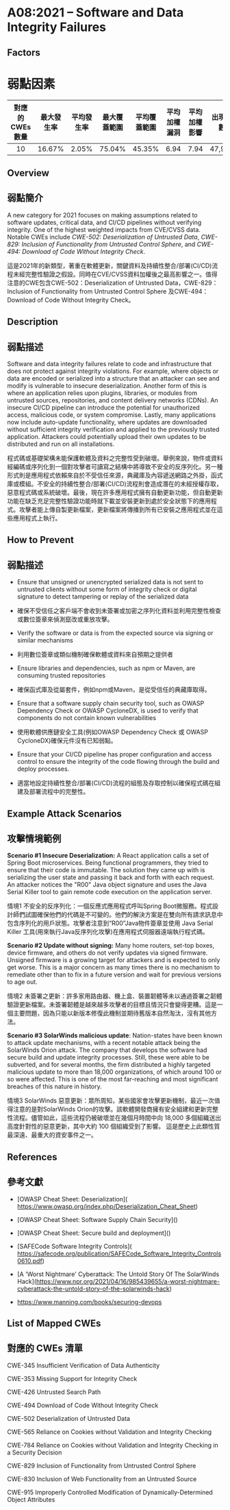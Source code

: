 # A08:2021 – Software and Data Integrity Failures

## Factors
# 弱點因素

| 對應的 CWEs數量 | 最大發生率 | 平均發生率 | 最大覆蓋範圍 | 平均覆蓋範圍 | 平均加權漏洞 | 平均加權影響 | 出現次數 | 相關 CVEs 總量 |
|:-------------:|:--------------------:|:--------------------:|:--------------:|:--------------:|:----------------------:|:---------------------:|:-------------------:|:------------:|
| 10          | 16.67%             | 2.05%              | 75.04%       | 45.35%       | 6.94                 | 7.94                | 47,972            | 1,152      |

## Overview
## 弱點簡介

A new category for 2021 focuses on making assumptions related to
software updates, critical data, and CI/CD pipelines without verifying
integrity. One of the highest weighted impacts from CVE/CVSS data.
Notable CWEs include *CWE-502: Deserialization of Untrusted Data*,
*CWE-829: Inclusion of Functionality from Untrusted Control Sphere*, and
*CWE-494: Download of Code Without Integrity Check*.

這是2021年的新類型，著重在軟體更新，關鍵資料及持續性整合/部署(CI/CD)流程未經完整性驗證之假設。同時在CVE/CVSS資料加權後之最高影響之一。值得注意的CWE包含CWE-502：Deserialization of Untrusted Data，CWE-829：Inclusion of Functionality from Untrusted Control Sphere 及CWE-494：Download of Code Without Integrity Check。

## Description 
## 弱點描述

Software and data integrity failures relate to code and infrastructure
that does not protect against integrity violations. For example, where
objects or data are encoded or serialized into a structure that an
attacker can see and modify is vulnerable to insecure deserialization.
Another form of this is where an application relies upon plugins,
libraries, or modules from untrusted sources, repositories, and content
delivery networks (CDNs). An insecure CI/CD pipeline can introduce the
potential for unauthorized access, malicious code, or system compromise.
Lastly, many applications now include auto-update functionality, where
updates are downloaded without sufficient integrity verification and
applied to the previously trusted application. Attackers could
potentially upload their own updates to be distributed and run on all
installations.

程式碼或基礎架構未能保護軟體及資料之完整性受到破壞。舉例來說，物件或資料經編碼或序列化到一個對攻擊者可讀寫之結構中將導致不安全的反序列化。另一種形式則是應用程式依賴來自於不受信任來源，典藏庫及內容遞送網路之外掛，函式庫或模組。不安全的持續性整合/部署(CI/CD)流程則會造成潛在的未經授權存取，惡意程式碼或系統破壞。最後，現在許多應用程式擁有自動更新功能，但自動更新功能在缺乏充足完整性驗證功能時就下載並安裝更新到處於安全狀態下的應用程式。攻擊者能上傳自製更新檔案，更新檔案將傳播到所有已安裝之應用程式並在這些應用程式上執行。

## How to Prevent
## 弱點描述

-   Ensure that unsigned or unencrypted serialized data is not sent to
    untrusted clients without some form of integrity check or digital
    signature to detect tampering or replay of the serialized data
    
- 確保不受信任之客戶端不會收到未簽署或加密之序列化資料並利用完整性檢查或數位簽章來偵測竄改或重放攻擊。

-   Verify the software or data is from the expected source via signing
    or similar mechanisms
    
- 利用數位簽章或類似機制確保軟體或資料來自預期之提供者

-   Ensure libraries and dependencies, such as npm or Maven, are
    consuming trusted repositories
    
- 確保函式庫及從屬套件，例如npm或Maven，是從受信任的典藏庫取得。

-   Ensure that a software supply chain security tool, such as OWASP
    Dependency Check or OWASP CycloneDX, is used to verify that
    components do not contain known vulnerabilities
    
- 使用軟體供應鏈安全工具(例如OWASP Dependency Check 或 OWASP CycloneDX)確保元件沒有已知弱點。

-   Ensure that your CI/CD pipeline has proper configuration and access
    control to ensure the integrity of the code flowing through the
    build and deploy processes.
    
- 適當地設定持續性整合/部署(CI/CD)流程的組態及存取控制以確保程式碼在組建及部署流程中的完整性。

## Example Attack Scenarios
## 攻擊情境範例

**Scenario #1 Insecure Deserialization:** A React application calls a
set of Spring Boot microservices. Being functional programmers, they
tried to ensure that their code is immutable. The solution they came up
with is serializing the user state and passing it back and forth with
each request. An attacker notices the "R00" Java object signature and
uses the Java Serial Killer tool to gain remote code execution on the
application server.

情境1 不安全的反序列化：一個反應式應用程式呼叫Spring Boot微服務。程式設計師們試圖確保他們的代碼是不可變的。他們的解決方案是在雙向所有請求訊息中包含序列化的用戶狀態。攻擊者注意到“R00”Java物件簽章並使用 Java Serial Killer 工具(用來執行Java反序列化攻擊)在應用程式伺服器遠端執行程式碼。

**Scenario #2 Update without signing:** Many home routers, set-top
boxes, device firmware, and others do not verify updates via signed
firmware. Unsigned firmware is a growing target for attackers and is
expected to only get worse. This is a major concern as many times there
is no mechanism to remediate other than to fix in a future version and
wait for previous versions to age out.

情境2 未簽署之更新：許多家用路由器、機上盒、裝置韌體等未以通過簽署之韌體驗證更新檔案。未簽署韌體是越來越多攻擊者的目標且情況只會變得更糟。這是一個主要問題，因為只能以新版本修復此機制並期待舊版本自然淘汰，沒有其他方法。

**Scenario #3 SolarWinds malicious update**: Nation-states have been
known to attack update mechanisms, with a recent notable attack being
the SolarWinds Orion attack. The company that develops the software had
secure build and update integrity processes. Still, these were able to
be subverted, and for several months, the firm distributed a highly
targeted malicious update to more than 18,000 organizations, of which
around 100 or so were affected. This is one of the most far-reaching and
most significant breaches of this nature in history.

情境3 SolarWinds 惡意更新：眾所周知，某些國家會攻擊更新機制，最近一次值得注意的是對SolarWinds Orion的攻擊。該軟體開發商擁有安全組建和更新完整性流程。儘管如此，這些流程仍被破壞並在幾個月時間中向 18,000 多個組織送出高度針對性的惡意更新，其中大約 100 個組織受到了影響。 這是歷史上此類性質最深遠、最重大的資安事件之一。

## References
## 參考文獻

-   \[OWASP Cheat Sheet: Deserialization\](
    <https://www.owasp.org/index.php/Deserialization_Cheat_Sheet>)

-   \[OWASP Cheat Sheet: Software Supply Chain Security\]()

-   \[OWASP Cheat Sheet: Secure build and deployment\]()

-   \[SAFECode Software Integrity Controls\](
    https://safecode.org/publication/SAFECode_Software_Integrity_Controls0610.pdf)

-   \[A 'Worst Nightmare' Cyberattack: The Untold Story Of The
    SolarWinds
    Hack\](<https://www.npr.org/2021/04/16/985439655/a-worst-nightmare-cyberattack-the-untold-story-of-the-solarwinds-hack>)

-   <https://www.manning.com/books/securing-devops>

## List of Mapped CWEs
## 對應的 CWEs 清單

CWE-345 Insufficient Verification of Data Authenticity

CWE-353 Missing Support for Integrity Check

CWE-426 Untrusted Search Path

CWE-494 Download of Code Without Integrity Check

CWE-502 Deserialization of Untrusted Data

CWE-565 Reliance on Cookies without Validation and Integrity Checking

CWE-784 Reliance on Cookies without Validation and Integrity Checking in
a Security Decision

CWE-829 Inclusion of Functionality from Untrusted Control Sphere

CWE-830 Inclusion of Web Functionality from an Untrusted Source

CWE-915 Improperly Controlled Modification of Dynamically-Determined
Object Attributes

